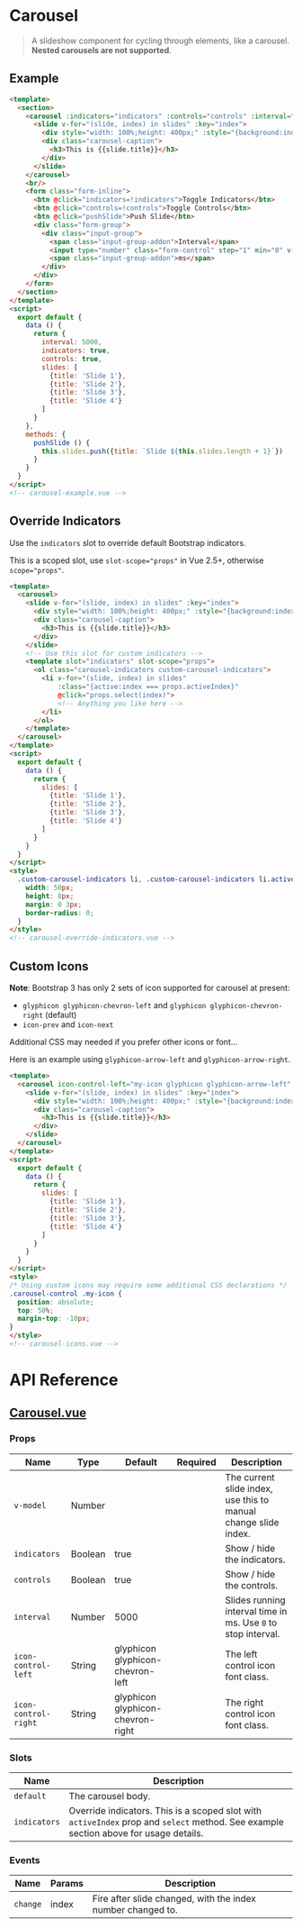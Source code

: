 # Carousel

> A slideshow component for cycling through elements, like a carousel. **Nested carousels are not supported**.

## Example

```html
<template>
  <section>
    <carousel :indicators="indicators" :controls="controls" :interval="interval" ref="carousel">
      <slide v-for="(slide, index) in slides" :key="index">
        <div style="width: 100%;height: 400px;" :style="{background:index % 2 === 0? '#99a9bf' : '#d3dce6'}"></div>
        <div class="carousel-caption">
          <h3>This is {{slide.title}}</h3>
        </div>
      </slide>
    </carousel>
    <br/>
    <form class="form-inline">
      <btn @click="indicators=!indicators">Toggle Indicators</btn>
      <btn @click="controls=!controls">Toggle Controls</btn>
      <btn @click="pushSlide">Push Slide</btn>
      <div class="form-group">
        <div class="input-group">
          <span class="input-group-addon">Interval</span>
          <input type="number" class="form-control" step="1" min="0" v-model.number="interval" style="width: 100px">
          <span class="input-group-addon">ms</span>
        </div>
      </div>
    </form>
  </section>
</template>
<script>
  export default {
    data () {
      return {
        interval: 5000,
        indicators: true,
        controls: true,
        slides: [
          {title: 'Slide 1'},
          {title: 'Slide 2'},
          {title: 'Slide 3'},
          {title: 'Slide 4'}
        ]
      }
    },
    methods: {
      pushSlide () {
        this.slides.push({title: `Slide ${this.slides.length + 1}`})
      }
    }
  }
</script>
<!-- carousel-example.vue -->
```

## Override Indicators

Use the `indicators` slot to override default Bootstrap indicators. 

This is a scoped slot, use `slot-scope="props"` in Vue 2.5+, otherwise `scope="props"`.

```html
<template>
  <carousel>
    <slide v-for="(slide, index) in slides" :key="index">
      <div style="width: 100%;height: 400px;" :style="{background:index % 2 === 0 ? '#99a9bf' : '#d3dce6'}"></div>
      <div class="carousel-caption">
        <h3>This is {{slide.title}}</h3>
      </div>
    </slide>
    <!-- Use this slot for custom indicators -->
    <template slot="indicators" slot-scope="props">
      <ol class="carousel-indicators custom-carousel-indicators">
        <li v-for="(slide, index) in slides"
            :class="{active:index === props.activeIndex}"
            @click="props.select(index)">
            <!-- Anything you like here -->
        </li>
      </ol>
    </template>
  </carousel>
</template>
<script>
  export default {
    data () {
      return {
        slides: [
          {title: 'Slide 1'},
          {title: 'Slide 2'},
          {title: 'Slide 3'},
          {title: 'Slide 4'}
        ]
      }
    }
  }
</script>
<style>
  .custom-carousel-indicators li, .custom-carousel-indicators li.active {
    width: 50px;
    height: 8px;
    margin: 0 3px;
    border-radius: 0;
  }
</style>
<!-- carousel-override-indicators.vue -->
```

## Custom Icons

**Note**: Bootstrap 3 has only 2 sets of icon supported for carousel at present:

* `glyphicon glyphicon-chevron-left` and `glyphicon glyphicon-chevron-right` (default)
* `icon-prev` and `icon-next`

Additional CSS may needed if you prefer other icons or font... 

Here is an example using `glyphicon-arrow-left` and `glyphicon-arrow-right`.

```html
<template>
  <carousel icon-control-left="my-icon glyphicon glyphicon-arrow-left" icon-control-right="my-icon glyphicon glyphicon-arrow-right">
    <slide v-for="(slide, index) in slides" :key="index">
      <div style="width: 100%;height: 400px;" :style="{background:index % 2 === 0 ? '#99a9bf' : '#d3dce6'}"></div>
      <div class="carousel-caption">
        <h3>This is {{slide.title}}</h3>
      </div>
    </slide>
  </carousel>
</template>
<script>
  export default {
    data () {
      return {
        slides: [
          {title: 'Slide 1'},
          {title: 'Slide 2'},
          {title: 'Slide 3'},
          {title: 'Slide 4'}
        ]
      }
    }
  }
</script>
<style>
/* Using custom icons may require some additional CSS declarations */
.carousel-control .my-icon {
  position: absolute;
  top: 50%;
  margin-top: -10px;
}
</style>
<!-- carousel-icons.vue -->
```

# API Reference

## [Carousel.vue](https://github.com/wxsms/uiv/blob/release/src/components/carousel/Carousel.vue)

### Props

Name                 | Type       | Default                           | Required | Description
----------------     | ---------- | --------------------------------- | -------- | -----------------------
`v-model`            | Number     |                                   |          | The current slide index, use this to manual change slide index.
`indicators`         | Boolean    | true                              |          | Show / hide the indicators.
`controls`           | Boolean    | true                              |          | Show / hide the controls.
`interval`           | Number     | 5000                              |          | Slides running interval time in ms. Use `0` to stop interval.
`icon-control-left`  | String     | glyphicon glyphicon-chevron-left  |          | The left control icon font class.
`icon-control-right` | String     | glyphicon glyphicon-chevron-right |          | The right control icon font class.

### Slots

Name         | Description
---------    | -----------------------
`default`    | The carousel body.
`indicators` | Override indicators. This is a scoped slot with `activeIndex` prop and `select` method. See example section above for usage details.

### Events

Name        | Params | Description
----------- | ------ | ---------------
`change`    | index  | Fire after slide changed, with the index number changed to.
